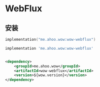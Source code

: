 # WebFlux


## 安装

<CodeGroup>
  <CodeGroupItem title="Gradle(Kotlin)" active>

```kotlin
implementation("me.ahoo.wow:wow-webflux")
```

  </CodeGroupItem>
  <CodeGroupItem title="Gradle(Groovy)">

```groovy
implementation 'me.ahoo.wow:wow-webflux'
```

  </CodeGroupItem>
  <CodeGroupItem title="Maven">

```xml

<dependency>
    <groupId>me.ahoo.wow</groupId>
    <artifactId>wow-webflux</artifactId>
    <version>${wow.version}</version>
</dependency>
```